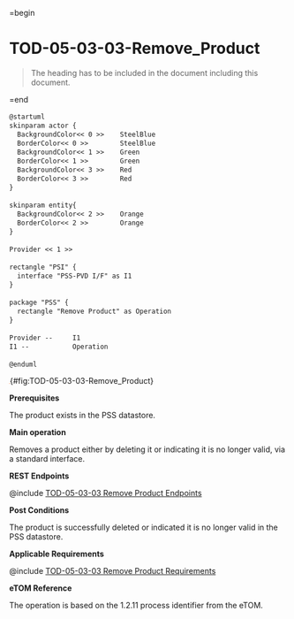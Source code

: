 =begin

# TOD-05-03-03-Remove_Product

> The heading has to be included in the document including this document.

=end

```plantuml
@startuml
skinparam actor {
  BackgroundColor<< 0 >> 	SteelBlue
  BorderColor<< 0 >> 		SteelBlue
  BackgroundColor<< 1 >> 	Green
  BorderColor<< 1 >> 		Green
  BackgroundColor<< 3 >> 	Red
  BorderColor<< 3 >> 		Red
}

skinparam entity{
  BackgroundColor<< 2 >> 	Orange
  BorderColor<< 2 >> 		Orange
}

Provider << 1 >>

rectangle "PSI" {
  interface "PSS-PVD I/F" as I1
}

package "PSS" {
  rectangle "Remove Product" as Operation
}

Provider --	    I1
I1 --           Operation

@enduml

```

![**TOD-05-03-03**: Remove Product](../../common/pixel.png){#fig:TOD-05-03-03-Remove_Product}

**Prerequisites**

The product exists in the PSS datastore.

**Main operation**

Removes a product either by deleting it or indicating it is no longer valid, via a standard interface.

**REST Endpoints**

@include [TOD-05-03-03 Remove Product Endpoints](endpoints/TOD-05-03-03-Remove_Product-endpoints.md)

**Post Conditions**

The product is successfully deleted or indicated it is no longer valid in the PSS datastore.

**Applicable Requirements**

@include [TOD-05-03-03 Remove Product Requirements](requirements/TOD-05-03-03-Remove_Product-requirements.md)

**eTOM Reference**

The operation is based on the 1.2.11 process identifier from the eTOM.
